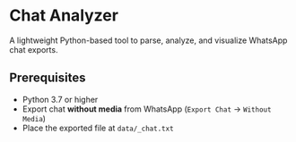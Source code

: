# Chat Analyzer

A lightweight Python-based tool to parse, analyze, and visualize WhatsApp chat exports.

## Prerequisites

- Python 3.7 or higher  
- Export chat **without media** from WhatsApp (`Export Chat` → `Without Media`)  
- Place the exported file at `data/_chat.txt`